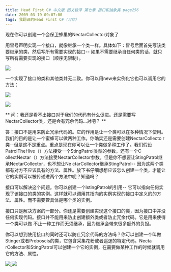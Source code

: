 ```yaml
---
title: Head First C# 中文版 图文皆译 第七章 接口和抽象类 page256
date: 2009-03-19 09:07:00
tags: 我翻译的Head First C#（习作）
---
```

现在你可以创建一个会保卫蜂巢的NectarCollector对象了

  

用冒号声明实现一个接口，就像继承一个类一样。具体如下：冒号后面首先写该类要继承的类，然后写所有需要实现的接口--
如果不需要继承自任何类的话，就只写所有需要实现的接口（顺序无限制）。

  

![](https://p-blog.csdn.net/images/p_blog_csdn_net/cuipengfei1/EntryImages/20090319/2009-03-19_08-28-10.jpg)

一个实现了接口的类和其他类并无二致。你可以用new来实例化它也可以调用它的方法：

  

![](https://p-blog.csdn.net/images/p_blog_csdn_net/cuipengfei1/EntryImages/20090319/2009-03-19_08-41-47.jpg)

![](https://p-blog.csdn.net/images/p_blog_csdn_net/cuipengfei1/EntryImages/20090319/2009-03-19_08-42-10.jpg)

** 问：我还是看不出接口对于我们的代码有什么促进。还是需要写NectarCollector类，还是会有冗余代码...对吧？  **

  

答：接口不是用来防止冗余代码的。它的作用是让一个类可以在多种情况下使用。我们的目的是让一个蜜蜂可以做两种工作。你确实还是需要创建NectarCollecto
r类--但是这不是重点。重点是现在你可以让一个类做多种工作了。我们假设PatrolTheHive（）方法接受一个StingPatrol类型的参数，还有一个C
ollectNectar（）方法接受NectarCollector参数。但是你不想要让StingPatrol继承NectarCollector，也不想让Ne
ctarCollector继承StingPatrol--
因为这两个类都有对方不应该具有的方法、属性。放下书仔细想想应该怎么创建一个类，才能让它的实例可以被传递进两个方法中呢？知道吗？

  

接口可以解决这个问题。你可以创建一个IstingPatrol的引用--
它可以指向任何实现了该接口的类的实例。这样就可以调用其指向的实例实现的接口中定义的的方法、属性。而不需要管具体是哪个类的实例。

接口只是解决方案的一部分。你还是需要创建实现这个接口的类，因为接口中并没任何实现代码。接口并不能用来防止创建额外类或者防止冗余代码。它是用来使得一个类可以做
不止一种工作而无须继承，因为继承会带来很多额外的负担。

  

你可以想到使用接口的同时还可以防止冗余代码的方法吗？你可以创建一个叫做Stinger或者Proboscis的类，它包含采集花粉或者巡逻的特定代码。Necta
rCollector和StingPatrol可以创建一个它的实例，在需要做某种工作的时候就调用它的方法、属性。



[ ![](https://profile.csdnimg.cn/5/2/5/3_cuipengfei1)
![](https://g.csdnimg.cn/static/user-reg-year/1x/11.png)
](https://blog.csdn.net/cuipengfei1)





